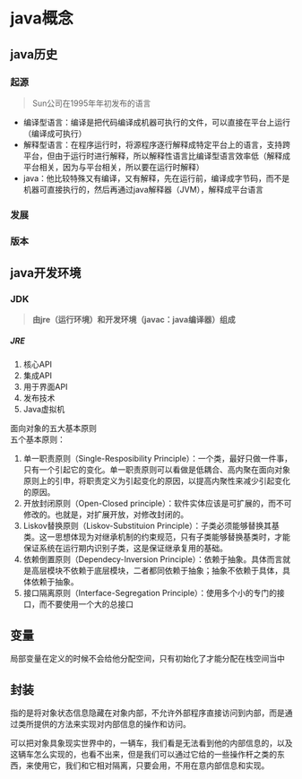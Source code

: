 # java概念

## java历史

### 起源

> Sun公司在1995年年初发布的语言

* 编译型语言：编译是把代码编译成机器可执行的文件，可以直接在平台上运行（编译成可执行）
* 解释型语言：在程序运行时，将源程序逐行解释成特定平台上的语言，支持跨平台，但由于运行时进行解释，所以解释性语言比编译型语言效率低（解释成平台相关，因为与平台相关，所以要在运行时解释）
* java：他比较特殊又有编译，又有解释，先在运行前，编译成字节码，而不是机器可直接执行的，然后再通过java解释器（JVM），解释成平台语言

### 发展

### 版本

## java开发环境

### JDK

> **由jre（运行环境）和开发环境（javac：java编译器）组成**

##### JRE

1. 核心API
2. 集成API
3. 用于界面API
4. 发布技术
5. Java虚拟机

面向对象的五大基本原则  
五个基本原则：  
1. 单一职责原则（Single-Resposibility Principle）：一个类，最好只做一件事，只有一个引起它的变化。单一职责原则可以看做是低耦合、高内聚在面向对象原则上的引申，将职责定义为引起变化的原因，以提高内聚性来减少引起变化的原因。  
2. 开放封闭原则（Open-Closed principle）：软件实体应该是可扩展的，而不可修改的。也就是，对扩展开放，对修改封闭的。  
3. Liskov替换原则（Liskov-Substituion Principle）：子类必须能够替换其基类。这一思想体现为对继承机制的约束规范，只有子类能够替换基类时，才能保证系统在运行期内识别子类，这是保证继承复用的基础。  
4. 依赖倒置原则（Dependecy-Inversion Principle）：依赖于抽象。具体而言就是高层模块不依赖于底层模块，二者都同依赖于抽象；抽象不依赖于具体，具体依赖于抽象。  
5. 接口隔离原则（Interface-Segregation Principle）：使用多个小的专门的接口，而不要使用一个大的总接口

## 变量

局部变量在定义的时候不会给他分配空间，只有初始化了才能分配在栈空间当中

## 封装

指的是将对象状态信息隐藏在对象内部，不允许外部程序直接访问到内部，而是通过类所提供的方法来实现对内部信息的操作和访问。

可以把对象具象现实世界中的，一辆车，我们看是无法看到他的内部信息的，以及这辆车怎么实现的，也看不出来，但是我们可以通过它给的一些操作杆之类的东西，来使用它，我们和它相对隔离，只要会用，不用在意内部信息和实现。

